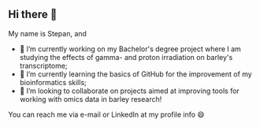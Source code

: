 ## Hi there 👋

My name is Stepan, and
- 🔭 I’m currently working on my Bachelor's degree project where I am studying the effects of gamma- and proton irradiation on barley's transcriptome;
- 🌱 I’m currently learning the basics of GitHub for the improvement of my bioinformatics skills;
- 👯 I’m looking to collaborate on projects aimed at improving tools for working with omics data in barley research!

You can reach me via e-mail or LinkedIn at my profile info 😄
<!--

- 👯 I’m looking to collaborate on ...
- 🤔 I’m looking for help with ...
- 💬 Ask me about ...
- 📫 How to reach me: ...
- 😄 Pronouns: ...
- ⚡ Fun fact: ...
-->
